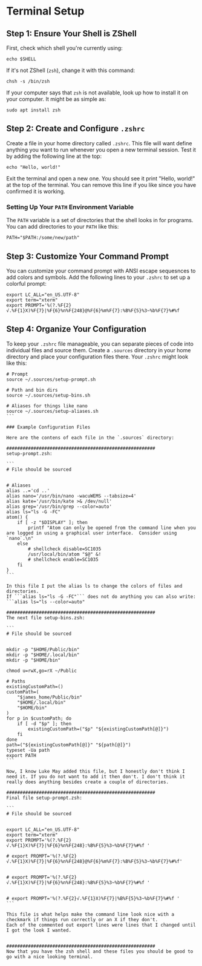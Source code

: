 # Terminal Setup 

## Step 1: Ensure Your Shell is ZShell

First, check which shell you're currently using:

```
echo $SHELL
```

If it's not ZShell (`zsh`), change it with this command:

```
chsh -s /bin/zsh
```

If your computer says that `zsh` is not available, look up how to install it on your computer. It might be as simple as:

```
sudo apt install zsh
```

## Step 2: Create and Configure `.zshrc`

Create a file in your home directory called `.zshrc`. This file will want define anything you want to run whenever you open a new terminal session. Test it by adding the following line at the top:

```
echo "Hello, world!"
```

Exit the terminal and open a new one. You should see it print "Hello, world!" at the top of the terminal. You can remove this line if you like since you have confirmed it is working. 

### Setting Up Your `PATH` Environment Variable

The `PATH` variable is a set of directories that the shell looks in for programs. You can add directories to your `PATH` like this:

```
PATH="$PATH:/some/new/path"
```

## Step 3: Customize Your Command Prompt

You can customize your command prompt with ANSI escape sequesnces to add colors and symbols. Add the following lines to your `.zshrc` to set up a colorful prompt:

```
export LC_ALL="en_US.UTF-8"
export term="xterm"
export PROMPT='%(?.%F{2}√.%F{1}X)%F{7}|%F{6}%n%F{248}@%F{6}%m%F{7}:%B%F{5}%3~%b%F{7}%#%f
```

## Step 4: Organize Your Configuration

To keep your `.zshrc` file manageable, you can separate pieces of code into individual files and source them. Create a `.sources` directory in your home directory and place your configuration files there. Your `.zshrc` might look like this:

````
# Prompt
source ~/.sources/setup-prompt.sh

# Path and bin dirs
source ~/.sources/setup-bins.sh

# Aliases for things like nano
source ~/.sources/setup-aliases.sh
```

### Example Configuration Files

Here are the contens of each file in the `.sources` directory:

#######################################################
setup-prompt.zsh:

```
# File should be sourced


# Aliases
alias ..='cd ..'
alias nano='/usr/bin/nano -wacuWEMS --tabsize=4'
alias kate='/usr/bin/kate >& /dev/null'
alias grep='/usr/bin/grep --color=auto'
alias ls="ls -G -FC"
atom() {
    if [ -z "$DISPLAY" ]; then
        printf "Atom can only be opened from the command line when you are logged in using a graphical user interface.  Consider using `nano`.\n"
    else
        # shellcheck disable=SC1035
        /usr/local/bin/atom "$@" &!
        # shellcheck enable=SC1035
    fi
}
```

In this file I put the alias ls to change the colors of files and directories. 
If ```alias ls="ls -G -FC"``` does not do anything you can also write: ```alias ls="ls --color=auto"

#######################################################
The next file setup-bins.zsh:

```
# File should be sourced


mkdir -p "$HOME/Public/bin"
mkdir -p "$HOME/.local/bin"
mkdir -p "$HOME/bin"

chmod u=rwX,go=rX ~/Public

# Paths
existingCustomPath=()
customPath=(
    "$james_home/Public/bin"
    "$HOME/.local/bin"
    "$HOME/bin"
)
for p in $customPath; do
    if [ -d "$p" ]; then
        existingCustomPath=("$p" "${existingCustomPath[@]}")
    fi
done
path=("${existingCustomPath[@]}" "${path[@]}")
typeset -Ua path
export PATH
```

Now, I know Luke May added this file, but I honestly don't think I need it. If you do not want to add it then don't. I don't think it really does anything besides create a couple of directories. 

#######################################################
Final file setup-prompt.zsh:

```
# File should be sourced


export LC_ALL="en_US.UTF-8"
export term="xterm"
export PROMPT='%(?.%F{2}√.%F{1}X)%F{7}|%F{6}%n%F{248}:%B%F{5}%3~%b%F{7}%#%f '

# export PROMPT='%(?.%F{2}√.%F{1}X)%F{7}|%F{6}%n%F{248}@%F{6}%m%F{7}:%B%F{5}%3~%b%F{7}%#%f'


# export PROMPT='%(?.%F{2}√.%F{1}X)%F{7}|%F{6}%n%F{248}:%B%F{5}%3~%b%F{7}%#%f '


# export PROMPT='%(?.%F{2}√.%F{1}X)%F{7}|%B%F{5}%3~%b%F{7}%#%f '
```

This file is what helps make the command line look nice with a checkmark if things run correctly or an X if they don't. 
Each of the commented out export lines were lines that I changed until I got the look I wanted. 


#######################################################
Now that you have the zsh shell and these files you should be good to go with a nice looking terminal. 
